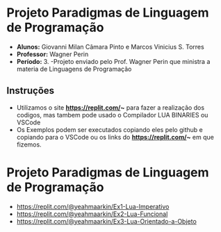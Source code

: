# Projeto Paradigmas de Linguagem de Programação

- **Alunos:** Giovanni Milan Câmara Pinto e Marcos Vinicius S. Torres
- **Professor:** Wagner Perin
- **Período:** 3.
-Projeto enviado pelo Prof. Wagner Perin que ministra a materia de Linguagens de Programação
## Instruções

- Utilizamos o site **https://replit.com/~** para fazer a realização dos codigos, mas tambem pode usado o Compilador LUA BINARIES ou VSCode
- Os Exemplos podem ser executados copiando eles pelo github e copiando para o VSCode ou os links do **https://replit.com/~** em que fizemos.

# Projeto Paradigmas de Linguagem de Programação
- https://replit.com/@yeahmaarkin/Ex1-Lua-Imperativo
- https://replit.com/@yeahmaarkin/Ex2-Lua-Funcional
- https://replit.com/@yeahmaarkin/Ex3-Lua-Orientado-a-Objeto




